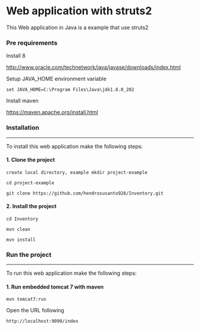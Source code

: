 # Web application with struts2

This Web application in Java is a example that use struts2

### Pre requirements
Install 8

http://www.oracle.com/technetwork/java/javase/downloads/index.html

Setup JAVA_HOME environment variable

`set JAVA_HOME=C:\Program Files\Java\jdk1.8.0_202`

Install maven

https://maven.apache.org/install.html

### Installation
-------------------

To install this web application make the following steps:

#### 1. Clone the project
`create local directory, example mkdir project-example`

`cd project-example`

`git clone https://github.com/hendrosusanto926/Inventory.git`

#### 2. Install the project
`cd Inventory`

`mvn clean`

`mvn install`

### Run the project
-------------------

To run this web application make the following steps:

#### 1. Run embedded tomcat 7 with maven
`mvn tomcat7:run`

Open the URL following

`http://localhost:9090/index`
